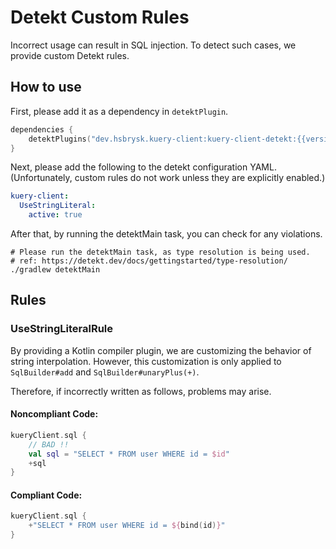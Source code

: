 # Detekt Custom Rules

Incorrect usage can result in SQL injection. To detect such cases, we provide custom Detekt rules.

## How to use

First, please add it as a dependency in `detektPlugin`.

```kotlin
dependencies {
    detektPlugins("dev.hsbrysk.kuery-client:kuery-client-detekt:{{version}}")
}
```

Next, please add the following to the detekt configuration YAML.
(Unfortunately, custom rules do not work unless they are explicitly enabled.)

```yaml
kuery-client:
  UseStringLiteral:
    active: true
```

After that, by running the detektMain task, you can check for any violations.

```shell
# Please run the detektMain task, as type resolution is being used.
# ref: https://detekt.dev/docs/gettingstarted/type-resolution/
./gradlew detektMain
```

## Rules

### UseStringLiteralRule

By providing a Kotlin compiler plugin, we are customizing the behavior of string interpolation.
However, this customization is only applied to `SqlBuilder#add` and `SqlBuilder#unaryPlus(+)`.

Therefore, if incorrectly written as follows, problems may arise.

#### Noncompliant Code:

```kotlin
kueryClient.sql {
    // BAD !!
    val sql = "SELECT * FROM user WHERE id = $id"
    +sql
}
```

#### Compliant Code:

```kotlin
kueryClient.sql {
    +"SELECT * FROM user WHERE id = ${bind(id)}"
}
```
